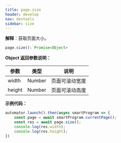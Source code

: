 ```yaml
---
title: page.size
header: develop
nav: devtools
sidebar: size
---
```


**解释**：获取页面大小。

```ts
page.size(): Promise<Object>
```

**Object 返回参数说明：**

|参数 |类型 |说明|
|---- | ---- |----|
|width| Number  |页面可滚动宽度|
|height| Number  |页面可滚动高度|


**示例代码：**

```js
automator.launch().then(async smartProgram => {
    const page = await smartProgram.currentPage();
    const res = await page.size();
    console.log(res.width);
    console.log(res.height);
})
```

